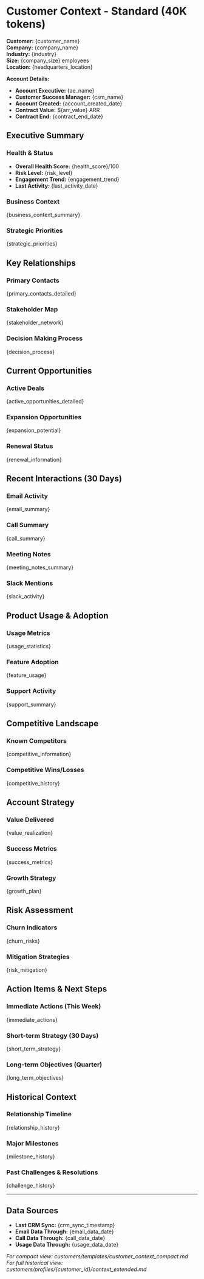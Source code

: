 # Customer Context - Standard (40K tokens)

**Customer:** {customer_name}  
**Company:** {company_name}  
**Industry:** {industry}  
**Size:** {company_size} employees  
**Location:** {headquarters_location}  

**Account Details:**
- **Account Executive:** {ae_name}
- **Customer Success Manager:** {csm_name}
- **Account Created:** {account_created_date}
- **Contract Value:** ${arr_value} ARR
- **Contract End:** {contract_end_date}

## Executive Summary

### Health & Status
- **Overall Health Score:** {health_score}/100
- **Risk Level:** {risk_level}
- **Engagement Trend:** {engagement_trend}
- **Last Activity:** {last_activity_date}

### Business Context
{business_context_summary}

### Strategic Priorities
{strategic_priorities}

## Key Relationships

### Primary Contacts
{primary_contacts_detailed}

### Stakeholder Map
{stakeholder_network}

### Decision Making Process
{decision_process}

## Current Opportunities

### Active Deals
{active_opportunities_detailed}

### Expansion Opportunities
{expansion_potential}

### Renewal Status
{renewal_information}

## Recent Interactions (30 Days)

### Email Activity
{email_summary}

### Call Summary
{call_summary}

### Meeting Notes
{meeting_notes_summary}

### Slack Mentions
{slack_activity}

## Product Usage & Adoption

### Usage Metrics
{usage_statistics}

### Feature Adoption
{feature_usage}

### Support Activity
{support_summary}

## Competitive Landscape

### Known Competitors
{competitive_information}

### Competitive Wins/Losses
{competitive_history}

## Account Strategy

### Value Delivered
{value_realization}

### Success Metrics
{success_metrics}

### Growth Strategy
{growth_plan}

## Risk Assessment

### Churn Indicators
{churn_risks}

### Mitigation Strategies
{risk_mitigation}

## Action Items & Next Steps

### Immediate Actions (This Week)
{immediate_actions}

### Short-term Strategy (30 Days)
{short_term_strategy}

### Long-term Objectives (Quarter)
{long_term_objectives}

## Historical Context

### Relationship Timeline
{relationship_history}

### Major Milestones
{milestone_history}

### Past Challenges & Resolutions
{challenge_history}

---

## Data Sources
- **Last CRM Sync:** {crm_sync_timestamp}
- **Email Data Through:** {email_data_date}
- **Call Data Through:** {call_data_date}
- **Usage Data Through:** {usage_data_date}

*For compact view: customers/templates/customer_context_compact.md*  
*For full historical view: customers/profiles/{customer_id}/context_extended.md*